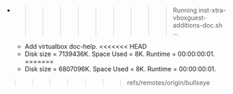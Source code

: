 * >>>>>>>>> Running inst-xtra-vboxguest-additions-doc.sh ...
  * Add virtualbox doc-help.
<<<<<<< HEAD
  * Disk size = 7139436K. Space Used = 8K. Runtime = 00:00:00:01.
=======
  * Disk size = 6807096K. Space Used = 8K. Runtime = 00:00:00:01.
>>>>>>> refs/remotes/origin/bullseye

